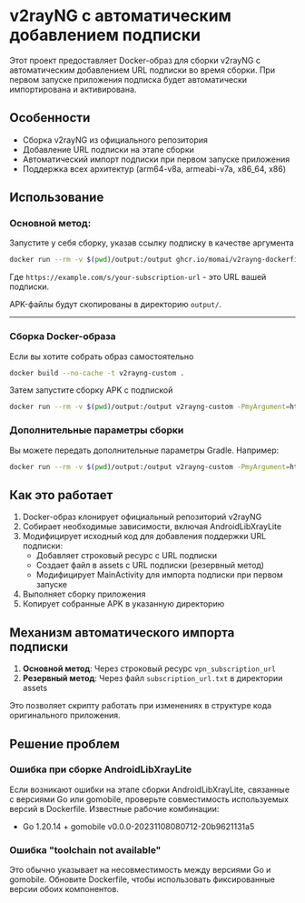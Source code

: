 # v2rayNG с автоматическим добавлением подписки

Этот проект предоставляет Docker-образ для сборки v2rayNG с автоматическим добавлением URL подписки во время сборки. При первом запуске приложения подписка будет автоматически импортирована и активирована.

## Особенности

- Сборка v2rayNG из официального репозитория
- Добавление URL подписки на этапе сборки
- Автоматический импорт подписки при первом запуске приложения
- Поддержка всех архитектур (arm64-v8a, armeabi-v7a, x86_64, x86)

## Использование

### Основной метод:

Запустите у себя сборку, указав ссылку подписку в качестве аргумента
```bash
docker run --rm -v $(pwd)/output:/output ghcr.io/momai/v2rayng-dockerfile:latest -PmyArgument=https://example.com/s/your-subscription-url
```

Где `https://example.com/s/your-subscription-url` - это URL вашей подписки.

APK-файлы будут скопированы в директорию `output/`.
___

### Сборка Docker-образа
Если вы хотите собрать образ самостоятельно

```bash
docker build --no-cache -t v2rayng-custom .
```
Затем запустите сборку APK с подпиской

```bash
docker run --rm -v $(pwd)/output:/output v2rayng-custom -PmyArgument=https://example.com/s/your-subscription-url
```

### Дополнительные параметры сборки

Вы можете передать дополнительные параметры Gradle. Например:

```bash
docker run --rm -v $(pwd)/output:/output v2rayng-custom -PmyArgument=https://example.com/s/your-subscription-url --stacktrace --info --console=plain
```

## Как это работает

1. Docker-образ клонирует официальный репозиторий v2rayNG
2. Собирает необходимые зависимости, включая AndroidLibXrayLite
3. Модифицирует исходный код для добавления поддержки URL подписки:
   - Добавляет строковый ресурс с URL подписки
   - Создает файл в assets с URL подписки (резервный метод)
   - Модифицирует MainActivity для импорта подписки при первом запуске
4. Выполняет сборку приложения
5. Копирует собранные APK в указанную директорию

## Механизм автоматического импорта подписки

1. **Основной метод**: Через строковый ресурс `vpn_subscription_url`
2. **Резервный метод**: Через файл `subscription_url.txt` в директории assets

Это позволяет скрипту работать при изменениях в структуре кода оригинального приложения.

## Решение проблем

### Ошибка при сборке AndroidLibXrayLite

Если возникают ошибки на этапе сборки AndroidLibXrayLite, связанные с версиями Go или gomobile,
проверьте совместимость используемых версий в Dockerfile. Известные рабочие комбинации:

- Go 1.20.14 + gomobile v0.0.0-20231108080712-20b9621131a5

### Ошибка "toolchain not available"

Это обычно указывает на несовместимость между версиями Go и gomobile. Обновите Dockerfile,
чтобы использовать фиксированные версии обоих компонентов.
